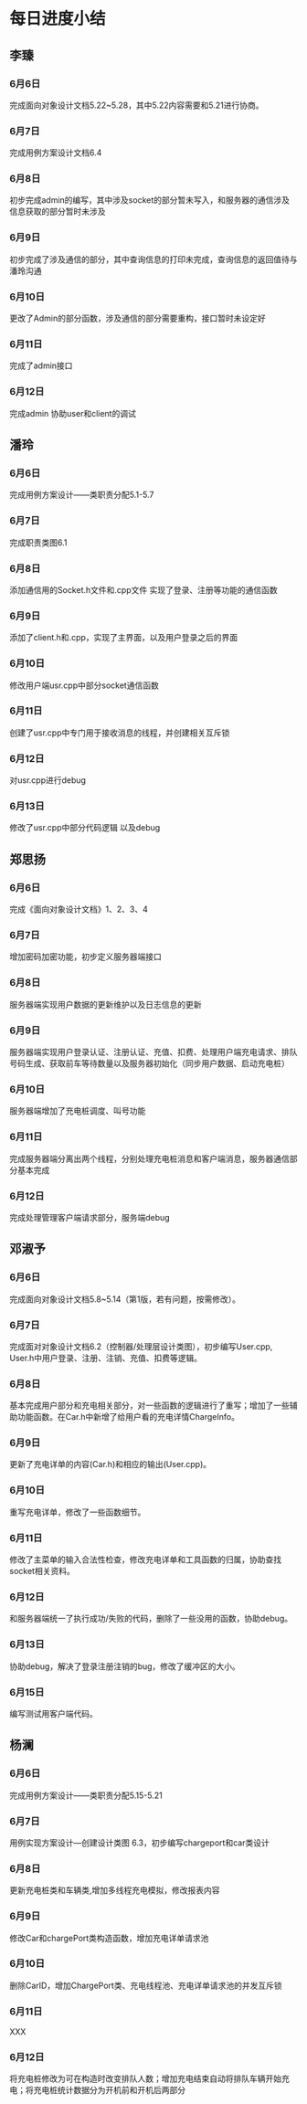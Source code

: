 # 每日进度小结

## 李臻
### 6月6日
完成面向对象设计文档5.22~5.28，其中5.22内容需要和5.21进行协商。
### 6月7日
完成用例方案设计文档6.4
### 6月8日
初步完成admin的编写，其中涉及socket的部分暂未写入，和服务器的通信涉及信息获取的部分暂时未涉及
### 6月9日
初步完成了涉及通信的部分，其中查询信息的打印未完成，查询信息的返回值待与潘玲沟通
### 6月10日
更改了Admin的部分函数，涉及通信的部分需要重构，接口暂时未设定好
### 6月11日
完成了admin接口
### 6月12日
完成admin 协助user和client的调试


## 潘玲
### 6月6日
  完成用例方案设计——类职责分配5.1-5.7
### 6月7日
  完成职责类图6.1
### 6月8日
  添加通信用的Socket.h文件和.cpp文件
  实现了登录、注册等功能的通信函数
### 6月9日
  添加了client.h和.cpp，实现了主界面，以及用户登录之后的界面
### 6月10日
  修改用户端usr.cpp中部分socket通信函数
### 6月11日
  创建了usr.cpp中专门用于接收消息的线程，并创建相关互斥锁
### 6月12日
  对usr.cpp进行debug
### 6月13日
  修改了usr.cpp中部分代码逻辑 以及debug


## 郑思扬
### 6月6日
完成《面向对象设计文档》1、2、3、4
### 6月7日
增加密码加密功能，初步定义服务器端接口
### 6月8日
服务器端实现用户数据的更新维护以及日志信息的更新
### 6月9日
服务器端实现用户登录认证、注册认证、充值、扣费、处理用户端充电请求、排队号码生成、获取前车等待数量以及服务器初始化（同步用户数据、启动充电桩）
### 6月10日
服务器端增加了充电桩调度、叫号功能
### 6月11日
完成服务器端分离出两个线程，分别处理充电桩消息和客户端消息，服务器通信部分基本完成
### 6月12日
完成处理管理客户端请求部分，服务端debug


## 邓淑予
### 6月6日
完成面向对象设计文档5.8~5.14（第1版，若有问题，按需修改）。
### 6月7日
完成面对对象设计文档6.2（控制器/处理层设计类图），初步编写User.cpp, User.h中用户登录、注册、注销、充值、扣费等逻辑。
### 6月8日
基本完成用户部分和充电相关部分，对一些函数的逻辑进行了重写；增加了一些辅助功能函数。在Car.h中新增了给用户看的充电详情ChargeInfo。
### 6月9日
更新了充电详单的内容(Car.h)和相应的输出(User.cpp)。
### 6月10日
重写充电详单，修改了一些函数细节。
### 6月11日
修改了主菜单的输入合法性检查，修改充电详单和工具函数的归属，协助查找socket相关资料。
### 6月12日
和服务器端统一了执行成功/失败的代码，删除了一些没用的函数，协助debug。
### 6月13日
协助debug，解决了登录注册注销的bug，修改了缓冲区的大小。
### 6月15日
编写测试用客户端代码。

## 杨澜
### 6月6日
完成用例方案设计——类职责分配5.15-5.21

### 6月7日
用例实现方案设计—创建设计类图 6.3，初步编写chargeport和car类设计
### 6月8日
更新充电桩类和车辆类,增加多线程充电模拟，修改报表内容
### 6月9日
修改Car和chargePort类构造函数，增加充电详单请求池
### 6月10日
删除CarID，增加ChargePort类、充电线程池、充电详单请求池的并发互斥锁
### 6月11日
XXX
### 6月12日
将充电桩修改为可在构造时改变排队人数；增加充电结束自动将排队车辆开始充电；将充电桩统计数据分为开机前和开机后两部分


